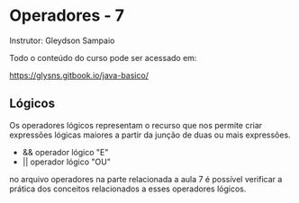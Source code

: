 # Operadores - 7 
Instrutor: Gleydson Sampaio

Todo o conteúdo do curso pode ser acessado em:

https://glysns.gitbook.io/java-basico/

## Lógicos

Os operadores lógicos representam o recurso que nos permite criar expressões lógicas maiores a partir da junção de duas ou mais expressões.

* && operador lógico "E" 
* || operador lógico "OU"

no arquivo operadores na parte relacionada a aula 7 é possível verificar a prática dos conceitos relacionados a esses operadores lógicos.


